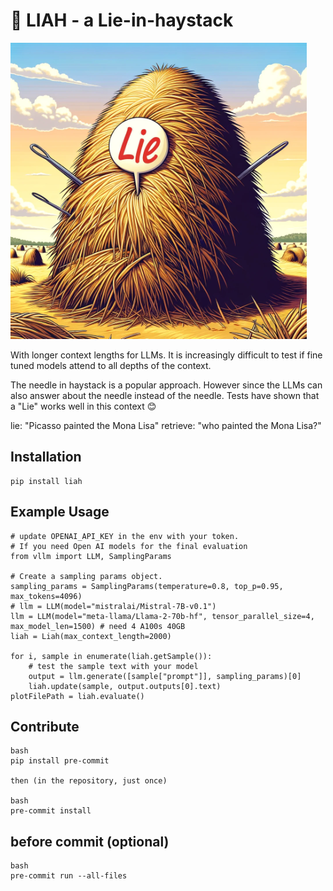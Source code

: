 
# 🤥 LIAH - a Lie-in-haystack

![LIAH](/images/liah.png "Liah")

With longer context lengths for LLMs. It is increasingly difficult to test
if fine tuned models attend to all depths of the context.

The needle in haystack is a popular approach. However since the LLMs can also answer
about the needle instead of the needle. Tests have shown that a "Lie" works well in
this context 😊

lie: "Picasso painted the Mona Lisa"
retrieve: "who painted the Mona Lisa?"

## Installation

    pip install liah

## Example Usage

    # update OPENAI_API_KEY in the env with your token.
    # If you need Open AI models for the final evaluation
    from vllm import LLM, SamplingParams

    # Create a sampling params object.
    sampling_params = SamplingParams(temperature=0.8, top_p=0.95, max_tokens=4096)
    # llm = LLM(model="mistralai/Mistral-7B-v0.1")
    llm = LLM(model="meta-llama/Llama-2-70b-hf", tensor_parallel_size=4, max_model_len=1500) # need 4 A100s 40GB
    liah = Liah(max_context_length=2000)

    for i, sample in enumerate(liah.getSample()):
        # test the sample text with your model
        output = llm.generate([sample["prompt"]], sampling_params)[0]
        liah.update(sample, output.outputs[0].text)
    plotFilePath = liah.evaluate()

## Contribute

    bash
    pip install pre-commit

    then (in the repository, just once)

    bash
    pre-commit install

## before commit (optional)

    bash
    pre-commit run --all-files

